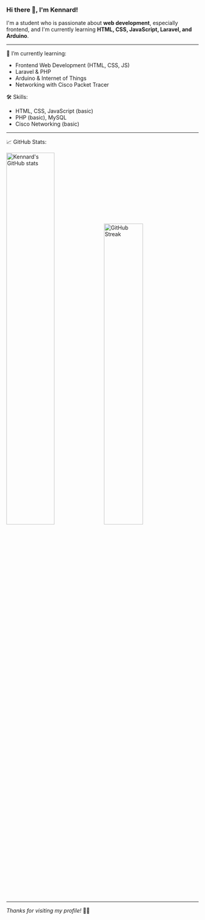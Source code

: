 ### Hi there 👋, I'm Kennard!

I'm a student who is passionate about **web development**, especially frontend, and I'm currently learning **HTML, CSS, JavaScript, Laravel, and Arduino**.

---

🌱 I’m currently learning:
- Frontend Web Development (HTML, CSS, JS)
- Laravel & PHP
- Arduino & Internet of Things
- Networking with Cisco Packet Tracer

🛠️ Skills:
- HTML, CSS, JavaScript (basic)
- PHP (basic), MySQL
- Cisco Networking (basic)

---

📈 GitHub Stats:
<p>
  <img src="https://github-readme-stats.vercel.app/api?username=KennardUsername&show_icons=true&theme=tokyonight" alt="Kennard's GitHub stats" width="50%" />
  <img src="https://github-readme-streak-stats.herokuapp.com/?user=KennardUsername&theme=tokyonight" alt="GitHub Streak" width="45%" />
</p>

---

_Thanks for visiting my profile!_ 👨‍💻

